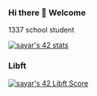 ### Hi there 👋 Welcome

1337 school student

[![sayar's 42 stats](https://badge42.vercel.app/api/v2/cl40ifslr00060amqwnb3se33/stats?cursusId=21&coalitionId=76)](https://github.com/JaeSeoKim/badge42)

### Libft

[![sayar's 42 Libft Score](https://badge42.vercel.app/api/v2/cl40ifslr00060amqwnb3se33/project/2404803)](https://github.com/JaeSeoKim/badge42)

